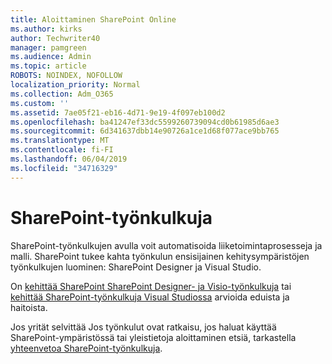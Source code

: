 ```yaml
---
title: Aloittaminen SharePoint Online
ms.author: kirks
author: Techwriter40
manager: pamgreen
ms.audience: Admin
ms.topic: article
ROBOTS: NOINDEX, NOFOLLOW
localization_priority: Normal
ms.collection: Adm_O365
ms.custom: ''
ms.assetid: 7ae05f21-eb16-4d71-9e19-4f097eb100d2
ms.openlocfilehash: ba41247ef33dc5599260739094cd0b61985d6ae3
ms.sourcegitcommit: 6d341637dbb14e90726a1ce1d68f077ace9bb765
ms.translationtype: MT
ms.contentlocale: fi-FI
ms.lasthandoff: 06/04/2019
ms.locfileid: "34716329"
---
```

# <a name="workflows-in-sharepoint"></a>SharePoint-työnkulkuja

SharePoint-työnkulkujen avulla voit automatisoida liiketoimintaprosesseja ja malli. SharePoint tukee kahta työnkulun ensisijainen kehitysympäristöjen työnkulkujen luominen: SharePoint Designer ja Visual Studio. 

On [kehittää SharePoint SharePoint Designer- ja Visio-työnkulkuja](https://docs.microsoft.com/en-us/sharepoint/dev/general-development/develop-sharepoint-workflows-using-visual-studio) tai [kehittää SharePoint-työnkulkuja Visual Studiossa](https://docs.microsoft.com/en-us/sharepoint/dev/general-development/develop-sharepoint-workflows-using-visual-studio) arvioida eduista ja haitoista. 

Jos yrität selvittää Jos työnkulut ovat ratkaisu, jos haluat käyttää SharePoint-ympäristössä tai yleistietoja aloittaminen etsiä, tarkastella [yhteenvetoa SharePoint-työnkulkuja](https://docs.microsoft.com/en-us/sharepoint/dev/general-development/get-started-with-workflows-in-sharepoint#overview-of-workflows-in-sharepoint).